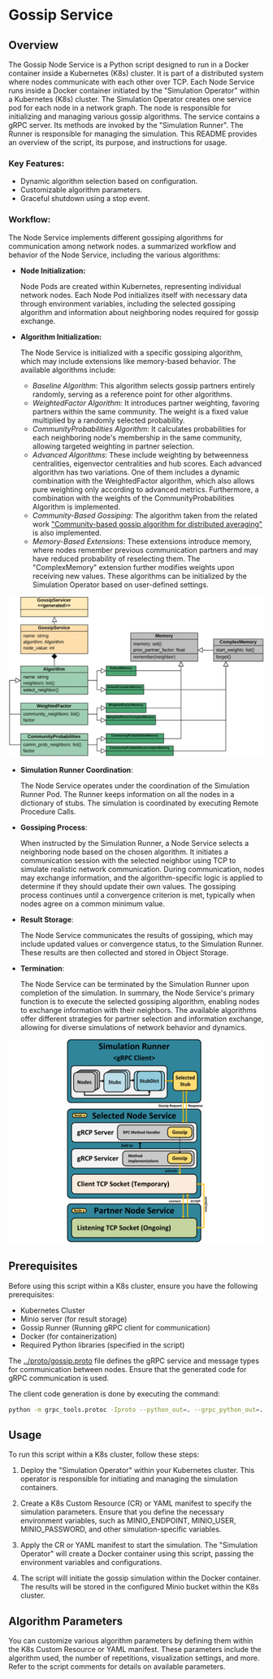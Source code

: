# Gossip Service
## Overview
The Gossip Node Service is a Python script designed to run in a Docker container inside a Kubernetes (K8s) cluster.
It is part of a distributed system where nodes communicate with each other over TCP.
Each Node Service runs inside a Docker container initiated by the "Simulation Operator" within a Kubernetes (K8s) cluster.
The Simulation Operator creates one service pod for each node in a network graph. 
The node is responsible for initializing and managing various gossip algorithms.
The service contains a gRPC server.
Its methods are invoked by the "Simulation Runner".
The Runner is responsible for managing the simulation.
This README provides an overview of the script, its purpose, and instructions for usage.

### Key Features:
- Dynamic algorithm selection based on configuration.
- Customizable algorithm parameters.
- Graceful shutdown using a stop event.

### Workflow: 

The Node Service implements different gossiping algorithms for communication among network nodes. 
 a summarized workflow and behavior of the Node Service, including the various algorithms:

- **Node Initialization:**

    Node Pods are created within Kubernetes, representing individual network nodes.
    Each Node Pod initializes itself with necessary data through environment variables, including the selected gossiping algorithm and information about neighboring nodes required for gossip exchange.


- **Algorithm Initialization:**

    The Node Service is initialized with a specific gossiping algorithm, which may include extensions like memory-based behavior.
    The available algorithms include:
    
  - *Baseline Algorithm*:
  This algorithm selects gossip partners entirely randomly, serving as a reference point for other algorithms.
  - *WeightedFactor Algorithm*: 
  It introduces partner weighting, favoring partners within the same community. The weight is a fixed value multiplied by a randomly selected probability.
  - *CommunityProbabilities Algorithm*: 
  It calculates probabilities for each neighboring node's membership in the same community, allowing targeted weighting in partner selection.
  - *Advanced Algorithms*:
  These include weighting by betweenness centralities, eigenvector centralities and hub scores. Each advanced algorithm has two variations.
  One of them includes a dynamic combination with the WeightedFactor algorithm, which also allows pure weighting only according to advanced metrics.
  Furthermore, a combination with the weights of the CommunityProbabilities Algorithm is implemented.
  - *Community-Based Gossiping*:
  The algorithm taken from the related work ["Community-based gossip algorithm for distributed averaging"](https://github.com/ChristelSirocchi/gossip_modularity)
  is also implemented.
  - *Memory-Based Extensions*: 
  These extensions introduce memory, where nodes remember previous communication partners and may have reduced probability of reselecting them. The "ComplexMemory" extension further modifies weights upon receiving new values.
  These algorithms can be initialized by the Simulation Operator based on user-defined settings.

 
![Algorithm classes](../../.resources/algorithm_classes.png)

- **Simulation Runner Coordination**:

    The Node Service operates under the coordination of the Simulation Runner Pod.
    The Runner keeps information on all the nodes in a dictionary of stubs.
    The simulation is coordinated by executing Remote Procedure Calls.


- **Gossiping Process**:

     When instructed by the Simulation Runner, a Node Service selects a neighboring node based on the chosen algorithm.
     It initiates a communication session with the selected neighbor using TCP to simulate realistic network communication.
     During communication, nodes may exchange information, and the algorithm-specific logic is applied to determine if they should update their own values.
     The gossiping process continues until a convergence criterion is met, typically when nodes agree on a common minimum value.


- **Result Storage**:

     The Node Service communicates the results of gossiping, which may include updated values or convergence status, to the Simulation Runner.
     These results are then collected and stored in Object Storage.


- **Termination**:

     The Node Service can be terminated by the Simulation Runner upon completion of the simulation.
     In summary, the Node Service's primary function is to execute the selected gossiping algorithm, enabling nodes to exchange information with their neighbors. The available algorithms offer different strategies for partner selection and information exchange, allowing for diverse simulations of network behavior and dynamics.

  
![Pod Communications](../../.resources/pod-communications.png)



## Prerequisites
Before using this script within a K8s cluster, ensure you have the following prerequisites:

- Kubernetes Cluster
- Minio server (for result storage)
- Gossip Runner (Running gRPC client for communication)
- Docker (for containerization)
- Required Python libraries (specified in the script)

The [../proto/gossip.proto](../proto/gossip.proto) file defines the gRPC service and message types for communication between nodes. 
Ensure that the generated code for gRPC communication is used.

The client code generation is done by executing the command:
```bash
python -m grpc_tools.protoc -Iproto --python_out=. --grpc_python_out=. proto/gossip.proto
```

## Usage
To run this script within a K8s cluster, follow these steps:

1. Deploy the "Simulation Operator" within your Kubernetes cluster.
This operator is responsible for initiating and managing the simulation containers.

2. Create a K8s Custom Resource (CR) or YAML manifest to specify the simulation parameters. 
Ensure that you define the necessary environment variables, such as MINIO_ENDPOINT, MINIO_USER, MINIO_PASSWORD, and other simulation-specific variables.

3. Apply the CR or YAML manifest to start the simulation. The "Simulation Operator" will create a Docker container using this script, passing the environment variables and configurations.

4. The script will initiate the gossip simulation within the Docker container.
The results will be stored in the configured Minio bucket within the K8s cluster.

## Algorithm Parameters
You can customize various algorithm parameters by defining them within the K8s Custom Resource or YAML manifest. These parameters include the algorithm used, the number of repetitions, visualization settings, and more. Refer to the script comments for details on available parameters.
